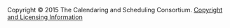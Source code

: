 Copyright © 2015 The Calendaring and Scheduling Consortium. [Copyright and Licensing Information](http://www.calconnect.org/copyrightlicense.shtml)
